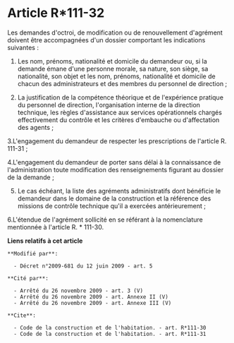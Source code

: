 # Article R*111-32

Les demandes d'octroi, de modification ou de renouvellement d'agrément doivent être accompagnées d'un dossier comportant les
indications suivantes : 

1. Les nom, prénoms, nationalité et domicile du demandeur ou, si la demande émane d'une personne morale, sa nature, son
siège, sa nationalité, son objet et les nom, prénoms, nationalité et domicile de chacun des administrateurs et des membres du
personnel de direction ; 

2. La justification de la compétence théorique et de l'expérience pratique du personnel de direction, l'organisation interne
de la direction technique, les règles d'assistance aux services opérationnels chargés effectivement du contrôle et les
critères d'embauche ou d'affectation des agents ; 

3.L'engagement du demandeur de respecter les prescriptions de l'article R. 111-31 ; 

4.L'engagement du demandeur de porter sans délai à la connaissance de l'administration toute modification des renseignements
figurant au dossier de la demande ; 

5. Le cas échéant, la liste des agréments administratifs dont bénéficie le demandeur dans le domaine de la construction et la
référence des missions de contrôle technique qu'il a exercées antérieurement ; 

6.L'étendue de l'agrément sollicité en se référant à la nomenclature mentionnée à l'article R. * 111-30.

**Liens relatifs à cet article**

	**Modifié par**:

	  - Décret n°2009-681 du 12 juin 2009 - art. 5

	**Cité par**:

	  - Arrêté du 26 novembre 2009 - art. 3 (V)
	  - Arrêté du 26 novembre 2009 - art. Annexe II (V)
	  - Arrêté du 26 novembre 2009 - art. Annexe III (V)

	**Cite**:

	  - Code de la construction et de l'habitation. - art. R*111-30
	  - Code de la construction et de l'habitation. - art. R*111-31
